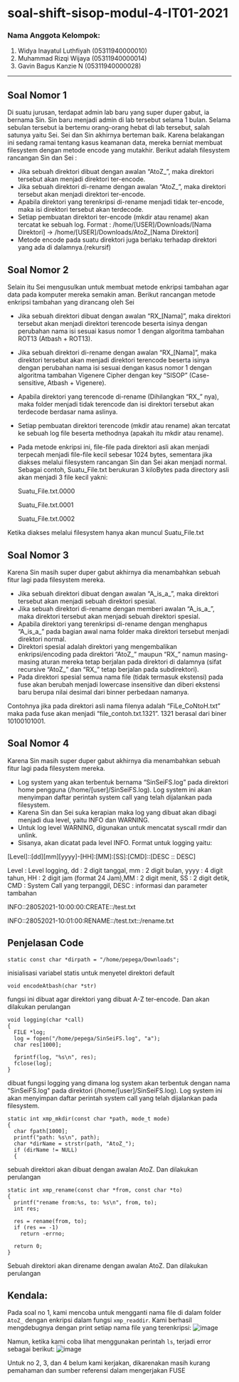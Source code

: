 # soal-shift-sisop-modul-4-IT01-2021
### Nama Anggota Kelompok:
1. Widya Inayatul Luthfiyah (05311940000010)
2. Muhammad Rizqi Wijaya (05311940000014)
3. Gavin Bagus Kanzie N (05311940000028)
---
## Soal Nomor 1
Di suatu jurusan, terdapat admin lab baru yang super duper gabut, ia bernama Sin. Sin baru menjadi admin di lab tersebut selama 1 bulan. Selama sebulan tersebut ia bertemu orang-orang hebat di lab tersebut, salah satunya yaitu Sei. Sei dan Sin akhirnya berteman baik. Karena belakangan ini sedang ramai tentang kasus keamanan data, mereka berniat membuat filesystem dengan metode encode yang mutakhir. Berikut adalah filesystem rancangan Sin dan Sei :
- Jika sebuah direktori dibuat dengan awalan “AtoZ_”, maka direktori tersebut akan menjadi direktori ter-encode.
- Jika sebuah direktori di-rename dengan awalan “AtoZ_”, maka direktori tersebut akan menjadi direktori ter-encode.
- Apabila direktori yang terenkripsi di-rename menjadi tidak ter-encode, maka isi direktori tersebut akan terdecode.
- Setiap pembuatan direktori ter-encode (mkdir atau rename) akan tercatat ke sebuah log. Format : /home/[USER]/Downloads/[Nama Direktori] → /home/[USER]/Downloads/AtoZ_[Nama Direktori]
- Metode encode pada suatu direktori juga berlaku terhadap direktori yang ada di dalamnya.(rekursif)

## Soal Nomor 2
Selain itu Sei mengusulkan untuk membuat metode enkripsi tambahan agar data pada komputer mereka semakin aman. Berikut rancangan metode enkripsi tambahan yang dirancang oleh Sei
- Jika sebuah direktori dibuat dengan awalan “RX_[Nama]”, maka direktori tersebut akan menjadi direktori terencode beserta isinya dengan perubahan nama isi sesuai kasus nomor 1 dengan algoritma tambahan ROT13 (Atbash + ROT13).
- Jika sebuah direktori di-rename dengan awalan “RX_[Nama]”, maka direktori tersebut akan menjadi direktori terencode beserta isinya dengan perubahan nama isi sesuai dengan kasus nomor 1 dengan algoritma tambahan Vigenere Cipher dengan key “SISOP” (Case-sensitive, Atbash + Vigenere).
- Apabila direktori yang terencode di-rename (Dihilangkan “RX_” nya), maka folder menjadi tidak terencode dan isi direktori tersebut akan terdecode berdasar nama aslinya.
- Setiap pembuatan direktori terencode (mkdir atau rename) akan tercatat ke sebuah log file beserta methodnya (apakah itu mkdir atau rename).
- Pada metode enkripsi ini, file-file pada direktori asli akan menjadi terpecah menjadi file-file kecil sebesar 1024 bytes, sementara jika diakses melalui filesystem rancangan Sin dan Sei akan menjadi normal. Sebagai contoh, Suatu_File.txt berukuran 3 kiloBytes pada directory asli akan menjadi 3 file kecil yakni:
  
  Suatu_File.txt.0000
  
  Suatu_File.txt.0001 
  
  Suatu_File.txt.0002

Ketika diakses melalui filesystem hanya akan muncul Suatu_File.txt

## Soal Nomor 3
Karena Sin masih super duper gabut akhirnya dia menambahkan sebuah fitur lagi pada filesystem mereka. 
- Jika sebuah direktori dibuat dengan awalan “A_is_a_”, maka direktori tersebut akan menjadi sebuah direktori spesial.
- Jika sebuah direktori di-rename dengan memberi awalan “A_is_a_”, maka direktori tersebut akan menjadi sebuah direktori spesial.
- Apabila direktori yang terenkripsi di-rename dengan menghapus “A_is_a_” pada bagian awal nama folder maka direktori tersebut menjadi direktori normal.
- Direktori spesial adalah direktori yang mengembalikan enkripsi/encoding pada direktori “AtoZ_” maupun “RX_” namun masing-masing aturan mereka tetap berjalan pada direktori di dalamnya (sifat recursive  “AtoZ_” dan “RX_” tetap berjalan pada subdirektori).
- Pada direktori spesial semua nama file (tidak termasuk ekstensi) pada fuse akan berubah menjadi lowercase insensitive dan diberi ekstensi baru berupa nilai desimal dari binner perbedaan namanya.


Contohnya jika pada direktori asli nama filenya adalah “FiLe_CoNtoH.txt” maka pada fuse akan menjadi “file_contoh.txt.1321”. 1321 berasal dari biner 10100101001.


## Soal Nomor 4

Karena Sin masih super duper gabut akhirnya dia menambahkan sebuah fitur lagi pada filesystem mereka. 
- Log system yang akan terbentuk bernama “SinSeiFS.log” pada direktori home pengguna (/home/[user]/SinSeiFS.log). Log system ini akan menyimpan daftar perintah system call yang telah dijalankan pada filesystem.
- Karena Sin dan Sei suka kerapian maka log yang dibuat akan dibagi menjadi dua level, yaitu INFO dan WARNING.
- Untuk log level WARNING, digunakan untuk mencatat syscall rmdir dan unlink.
- Sisanya, akan dicatat pada level INFO.
Format untuk logging yaitu:

[Level]::[dd][mm][yyyy]-[HH]:[MM]:[SS]:[CMD]::[DESC :: DESC]

Level : Level logging, dd : 2 digit tanggal, mm : 2 digit bulan, yyyy : 4 digit tahun, HH : 2 digit jam (format 24 Jam),MM : 2 digit menit, SS : 2 digit detik, CMD : System Call yang terpanggil, DESC : informasi dan parameter tambahan

INFO::28052021-10:00:00:CREATE::/test.txt

INFO::28052021-10:01:00:RENAME::/test.txt::/rename.txt


## Penjelasan Code
```
static const char *dirpath = "/home/pepega/Downloads";
```
inisialisasi variabel statis untuk menyetel direktori default

```
void encodeAtbash(char *str)
```
fungsi ini dibuat agar direktori yang dibuat A-Z ter-encode. Dan akan dilakukan perulangan

```
void logging(char *call)
{
  FILE *log;
  log = fopen("/home/pepega/SinSeiFS.log", "a");
  char res[1000];

  fprintf(log, "%s\n", res);
  fclose(log);
}
```
dibuat fungsi logging yang dimana log system akan terbentuk dengan nama "SinSeiFS.log" pada direktori (/home/[user]/SinSeiFS.log). Log system ini akan menyimpan daftar perintah system call yang telah dijalankan pada filesystem.

```
static int xmp_mkdir(const char *path, mode_t mode)
{
  char fpath[1000];
  printf("path: %s\n", path);
  char *dirName = strstr(path, "AtoZ_");
  if (dirName != NULL)
  {
```
sebuah direktori akan dibuat dengan awalan AtoZ. Dan dilakukan perulangan

```
static int xmp_rename(const char *from, const char *to)
{
  printf("rename from:%s, to: %s\n", from, to);
  int res;

  res = rename(from, to);
  if (res == -1)
    return -errno;

  return 0;
}
```
Sebuah direktori akan direname dengan awalan AtoZ. Dan dilakukan perulangan
## Kendala: 
Pada soal no 1, kami mencoba untuk mengganti nama file di dalam folder ```AtoZ_``` dengan enkripsi dalam fungsi ```xmp_readdir```. Kami berhasil mengdebugnya dengan print setiap nama file yang terenkripsi: 
![image](https://user-images.githubusercontent.com/73151823/121157454-c7929a00-c873-11eb-8b97-56dde4cb9d38.png)

Namun, ketika kami coba lihat menggunakan perintah ```ls```, terjadi error sebagai berikut:
![image](https://user-images.githubusercontent.com/73151823/121157484-cf523e80-c873-11eb-9f7f-c8deb97798e5.png)


Untuk no 2, 3, dan 4 belum kami kerjakan, dikarenakan masih kurang pemahaman dan sumber referensi dalam mengerjakan FUSE

